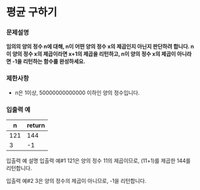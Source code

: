 # 평균 구하기

### 문제설명

__임의의 양의 정수 n에 대해, n이 어떤 양의 정수 x의 제곱인지 아닌지 판단하려 합니다. n이 양의 정수 x의 제곱이라면 x+1의 제곱을 리턴하고, n이 양의 정수 x의 제곱이 아니라면 -1을 리턴하는 함수를 완성하세요.__

### 제한사항

* n은 1이상, 50000000000000 이하인 양의 정수입니다.

### 입출력 예

| n | return |
| --- | --- |
| 121 | 144 |
| 3 | -1 |

입출력 예 설명
입출력 예#1
121은 양의 정수 11의 제곱이므로, (11+1)를 제곱한 144를 리턴합니다.

입출력 예#2
3은 양의 정수의 제곱이 아니므로, -1을 리턴합니다.